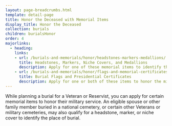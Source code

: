 ```yaml
---
layout: page-breadcrumbs.html
template: detail-page
title: Honor the Deceased with Memorial Items
display_title: Honor the Deceased
collection: burials
children: burialsHonor
order: 4
majorlinks:
  - heading:
    links:
    - url: /burials-and-memorials/honor/headstones-markers-medallions/
      title: Headstones, Markers, Niche Covers, and Medallions
      description: Apply for one of these memorial items to identify the place of burial of a deceased Veteran or eligible spouse or other family member.
    - url: /burials-and-memorials/honor/flags-and-memorial-certificates/
      title: Burial Flags and Presidential Certificates
      description: Apply for one or both of these items to honor the military service of a deceased Veteran or Reservist.
---
```

<div class="usa-font-lead">
While planning a burial for a Veteran or Reservist, you can apply for certain memorial items to honor their military service. An eligible spouse or other family member buried in a national cemetery, or certain other Veterans or military cemeteries, may also qualify for a headstone, marker, or niche cover to identify the place of burial.

</div>


